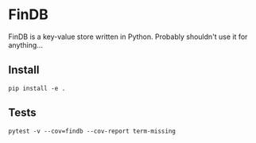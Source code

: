 # FinDB

FinDB is a key-value store written in Python. Probably shouldn't use it for anything...


## Install

```
pip install -e .
```

## Tests

```
pytest -v --cov=findb --cov-report term-missing
```
